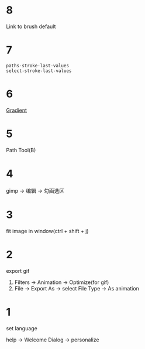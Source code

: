 # 8

Link to brush default

# 7

`paths-stroke-last-values`  
`select-stroke-last-values`

# 6

[Gradient](https://docs.gimp.org/2.10/en/gimp-tool-gradient.html)

# 5

Path Tool(B)

# 4

gimp -> 编辑 -> 勾画选区

# 3

fit image in window(ctrl + shift + j)

# 2

export gif

1. Filters -> Animation -> Optimize(for gif)
2. File -> Export As -> select File Type -> As animation

# 1

set language

help -> Welcome Dialog -> personalize
